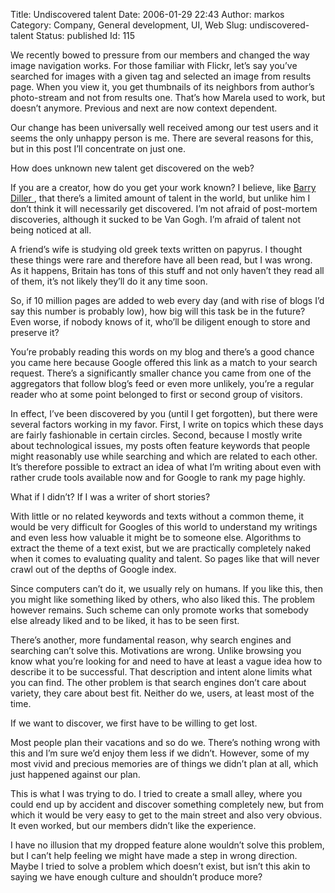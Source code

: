 Title: Undiscovered talent
Date: 2006-01-29 22:43
Author: markos
Category: Company, General development, UI, Web
Slug: undiscovered-talent
Status: published
Id: 115

<div>
 <p>
  We recently bowed to pressure from our members and changed the way image navigation works. For those familiar with Flickr, let’s say you’ve searched for images with a given tag and selected an image from results page. When you view it, you get thumbnails of its neighbors from author’s photo-stream and not from results one. That’s how Marela used to work, but doesn’t anymore. Previous and next are now context dependent.
 </p>
 <p>
  Our change has been universally well received among our test users and it seems the only unhappy person is me. There are several reasons for this, but in this post I’ll concentrate on just one.
 </p>
 <p>
  How does unknown new talent get discovered on the web?
 </p>
 <p>
  If you are a creator, how do you get your work known? I believe, like
  <a href="http://www.itconversations.com/shows/detail820.html" title="Podcast from Web 2.0">
   Barry Diller
  </a>
  , that there’s a limited amount of talent in the world, but unlike him I don’t think it will necessarily get discovered. I’m not afraid of post-mortem discoveries, although it sucked to be Van Gogh. I’m afraid of talent not being noticed at all.
 </p>
 <p>
  A friend’s wife is studying old greek texts written on papyrus. I thought these things were rare and therefore have all been read, but I was wrong. As it happens, Britain has tons of this stuff and not only haven’t they read all of them, it’s not likely they’ll do it any time soon.
 </p>
 <p>
  So, if 10 million pages are added to web every day (and with rise of blogs I’d say this number is probably low), how big will this task be in the future? Even worse, if nobody knows of it, who’ll be diligent enough to store and preserve it?
 </p>
 <p>
  You’re probably reading this words on my blog and there’s a good chance you came here because Google offered this link as a match to your search request. There’s a significantly smaller chance you came from one of the aggregators that follow blog’s feed or even more unlikely, you’re a regular reader who at some point belonged to first or second group of visitors.
 </p>
 <p>
  In effect, I’ve been discovered by you (until I get forgotten), but there were several factors working in my favor. First, I write on topics which these days are fairly fashionable in certain circles. Second, because I mostly write about technological issues, my posts often feature keywords that people might reasonably use while searching and which are related to each other. It’s therefore possible to extract an idea of what I’m writing about even with rather crude tools available now and for Google to rank my page highly.
 </p>
 <p>
  What if I didn’t? If I was a writer of short stories?
 </p>
 <p>
  With little or no related keywords and texts without a common theme, it would be very difficult for Googles of this world to understand my writings and even less how valuable it might be to someone else. Algorithms to extract the theme of a text exist, but we are practically completely naked when it comes to evaluating quality and talent. So pages like that will never crawl out of the depths of Google index.
 </p>
 <p>
  Since computers can’t do it, we usually rely on humans. If you like this, then you might like something liked by others, who also liked this. The problem however remains. Such scheme can only promote works that somebody else already liked and to be liked, it has to be seen first.
 </p>
 <p>
  There’s another, more fundamental reason, why search engines and searching can’t solve this. Motivations are wrong. Unlike browsing you know what you’re looking for and need to have at least a vague idea how to describe it to be successful. That description and intent alone limits what you can find. The other problem is that search engines don’t care about variety, they care about best fit. Neither do we, users, at least most of the time.
 </p>
 <p>
  If we want to discover, we first have to be willing to get lost.
 </p>
 <p>
  Most people plan their vacations and so do we. There’s nothing wrong with this and I’m sure we’d enjoy them less if we didn’t. However, some of my most vivid and precious memories are of things we didn’t plan at all, which just happened against our plan.
 </p>
 <p>
  This is what I was trying to do. I tried to create a small alley, where you could end up by accident and discover something completely new, but from which it would be very easy to get to the main street and also very obvious. It even worked, but our members didn’t like the experience.
 </p>
 <p>
  I have no illusion that my dropped feature alone wouldn’t solve this problem, but I can’t help feeling we might have made a step in wrong direction. Maybe I tried to solve a problem which doesn’t exist, but isn’t this akin to saying we have enough culture and shouldn’t produce more?
 </p>
</div>
